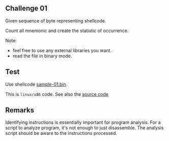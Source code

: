 ## Challenge 01

Given sequence of byte representing shellcode.

Count all mnemonic and create the statistic of occurrence.

Note: 

- feel free to use any external libraries you want.
- read the file in binary mode.

## Test 

Use shellcode [sample-01.bin](resources/sample-01.bin).

This is `linux/x86` code. See also the [source code](resources/sample-01.nasm)

## Remarks

Identifying instructions is essentially important for program analysis. For a script to analyze program, it's not enough to just disassemble. The analysis script should be aware to the instructions processed.